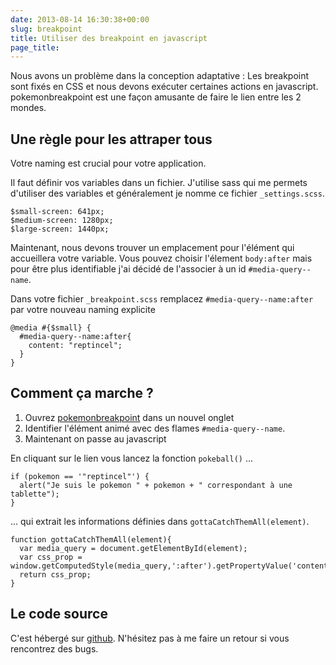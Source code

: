 ```yaml
---
date: 2013-08-14 16:30:38+00:00
slug: breakpoint
title: Utiliser des breakpoint en javascript
page_title:
---
```


Nous avons un problème dans la conception adaptative : Les breakpoint sont fixés en CSS et nous devons exécuter certaines actions en javascript.
pokemonbreakpoint est une façon amusante de faire le lien entre les 2 mondes.

## Une règle pour les attraper tous

Votre naming est crucial pour votre application.

Il faut définir vos variables dans un fichier. J'utilise sass qui me permets d'utiliser des variables et généralement je nomme ce fichier `_settings.scss`.

    $small-screen: 641px;
    $medium-screen: 1280px;
    $large-screen: 1440px;

Maintenant, nous devons trouver un emplacement pour l'élément qui accueillera votre variable. Vous pouvez choisir l'élement `body:after` mais pour être plus identifiable j'ai décidé de l'associer à un id `#media-query--name`.

Dans votre fichier `_breakpoint.scss` remplacez `#media-query--name:after` par votre nouveau naming explicite

    @media #{$small} {
      #media-query--name:after{
        content: "reptincel";
      }
    }


## Comment ça marche ?

  1. Ouvrez [pokemonbreakpoint](http://pokemonbreakpoint.fr) dans un nouvel onglet
  2. Identifier l'élément animé avec des flames `#media-query--name`.
  3. Maintenant on passe au javascript

En cliquant sur le lien vous lancez la fonction `pokeball()` ...

    if (pokemon == '"reptincel"') {
      alert("Je suis le pokemon " + pokemon + " correspondant à une tablette");
    }

... qui extrait les informations définies dans `gottaCatchThemAll(element)`.

    function gottaCatchThemAll(element){
      var media_query = document.getElementById(element);
      var css_prop = window.getComputedStyle(media_query,':after').getPropertyValue('content');
      return css_prop;
    }


## Le code source

C'est hébergé sur [github](https://github.com/flexbox/pokemon-breakpoint). N'hésitez pas à me faire un retour si vous rencontrez des bugs.
